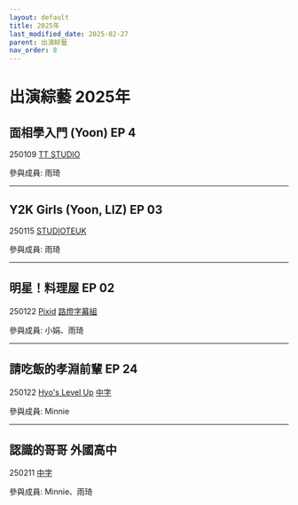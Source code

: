```yaml
---
layout: default
title: 2025年
last_modified_date: 2025-02-27
parent: 出演綜藝
nav_order: 8
---
```


# 出演綜藝 2025年

## 面相學入門 (Yoon) EP 4

250109 [TT STUDIO](https://www.youtube.com/watch?v=EimmgOYd9Mc)

參與成員: 雨琦

---

## Y2K Girls (Yoon, LIZ) EP 03

250115 [STUDIOTEUK](https://www.youtube.com/watch?v=a6L3uQf1LGU)

參與成員: 雨琦

---

## 明星！料理屋 EP 02

250122 [Pixid](https://www.youtube.com/watch?v=VjbVRXpSYJs) [路燈字幕組](https://www.bilibili.com/video/BV1E3FcesEXv)

參與成員: 小娟、雨琦

---

## 請吃飯的孝淵前輩 EP 24

250122 [Hyo's Level Up](https://www.youtube.com/watch?v=Qzg92GvSQgU) [中字](https://www.bilibili.com/video/BV19Af8YbEmd)

參與成員: Minnie

---

## 認識的哥哥 外國高中

250211 [中字](https://www.bilibili.com/video/BV1qDAbeGEs4)

參與成員: Minnie、雨琦
